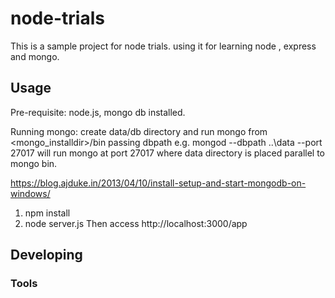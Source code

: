 # node-trials
This is a sample project for node trials.
using it for learning node , express and mongo.

## Usage
Pre-requisite:  node.js, mongo db installed.

Running mongo: create data/db directory and run mongo from <mongo_installdir>/bin passing dbpath e.g. mongod --dbpath ..\data --port 27017 will run mongo at port 27017 where data directory is placed parallel to mongo bin.

https://blog.ajduke.in/2013/04/10/install-setup-and-start-mongodb-on-windows/


1. npm install
2. node server.js
Then access http://localhost:3000/app

## Developing



### Tools

